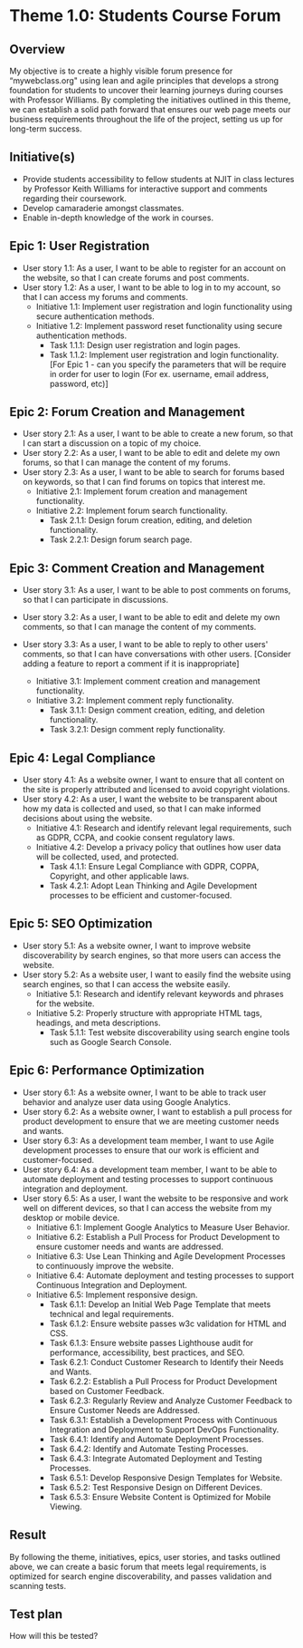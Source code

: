 # Theme 1.0: Students Course Forum
## Overview
My objective is to create a highly visible forum presence for “mywebclass.org" using lean and agile principles that
develops a strong foundation for students to uncover their learning journeys during courses with Professor Williams.
By completing the initiatives outlined in this theme, we can establish a solid path forward that ensures our web page
meets our business requirements throughout the life of the project, setting us up for long-term success.
## Initiative(s)
* Provide students accessibility to fellow students at NJIT in class lectures by Professor Keith Williams for
interactive support and comments regarding their coursework.
* Develop camaraderie amongst classmates.
* Enable in-depth knowledge of the work in courses.
## Epic 1: User Registration
* User story 1.1: As a user, I want to be able to register for an account on the website, so that I can create forums
and post comments.
* User story 1.2: As a user, I want to be able to log in to my account, so that I can access my forums and comments.
  * Initiative 1.1: Implement user registration and login functionality using secure authentication methods.
  * Initiative 1.2: Implement password reset functionality using secure authentication methods.
    * Task 1.1.1: Design user registration and login pages.
    * Task 1.1.2: Implement user registration and login functionality.
[For Epic 1 - can you specify the parameters that will be require in order for user to login (For ex. username, email address, password, etc)]
## Epic 2: Forum Creation and Management
* User story 2.1: As a user, I want to be able to create a new forum, so that I can start a discussion on a topic of my
choice.
* User story 2.2: As a user, I want to be able to edit and delete my own forums, so that I can manage the content of my
forums.
* User story 2.3: As a user, I want to be able to search for forums based on keywords, so that I can find forums on
topics that interest me.
  * Initiative 2.1: Implement forum creation and management functionality.
  * Initiative 2.2: Implement forum search functionality.
    * Task 2.1.1: Design forum creation, editing, and deletion functionality.
    * Task 2.2.1: Design forum search page.
## Epic 3: Comment Creation and Management
* User story 3.1: As a user, I want to be able to post comments on forums, so that I can participate in discussions.
* User story 3.2: As a user, I want to be able to edit and delete my own comments, so that I can manage the content of
my comments.
* User story 3.3: As a user, I want to be able to reply to other users' comments, so that I can have conversations with
other users.
[Consider adding a feature to report a comment if it is inappropriate]

  * Initiative 3.1: Implement comment creation and management functionality.
  * Initiative 3.2: Implement comment reply functionality.
    * Task 3.1.1: Design comment creation, editing, and deletion functionality.
    * Task 3.2.1: Design comment reply functionality.
## Epic 4: Legal Compliance
* User story 4.1: As a website owner, I want to ensure that all content on the site is properly attributed and licensed
to avoid copyright violations.
* User story 4.2: As a user, I want the website to be transparent about how my data is collected and used, so that I can
make informed decisions about using the website.
  * Initiative 4.1: Research and identify relevant legal requirements, such as GDPR, CCPA, and cookie consent regulatory
laws.
  * Initiative 4.2: Develop a privacy policy that outlines how user data will be collected, used, and protected.
    * Task 4.1.1: Ensure Legal Compliance with GDPR, COPPA, Copyright, and other applicable laws.
    * Task 4.2.1: Adopt Lean Thinking and Agile Development processes to be efficient and customer-focused.
## Epic 5: SEO Optimization
* User story 5.1: As a website owner, I want to improve website discoverability by search engines, so that more users
can access the website.
* User story 5.2: As a website user, I want to easily find the website using search engines, so that I can access the
website easily.
  * Initiative 5.1: Research and identify relevant keywords and phrases for the website.
  * Initiative 5.2: Properly structure with appropriate HTML tags, headings, and meta descriptions.
    * Task 5.1.1: Test website discoverability using search engine tools such as Google Search Console.
## Epic 6: Performance Optimization
* User story 6.1: As a website owner, I want to be able to track user behavior and analyze user data using
Google Analytics.
* User story 6.2: As a website owner, I want to establish a pull process for product development to ensure that we are
meeting customer needs and wants.
* User story 6.3: As a development team member, I want to use Agile development processes to ensure that our work is
efficient and customer-focused.
* User story 6.4: As a development team member, I want to be able to automate deployment and testing processes to
support continuous integration and deployment.
* User story 6.5: As a user, I want the website to be responsive and work well on different devices, so that I can
access the website from my desktop or mobile device.
  * Initiative 6.1: Implement Google Analytics to Measure User Behavior.
  * Initiative 6.2: Establish a Pull Process for Product Development to ensure customer needs and wants are addressed.
  * Initiative 6.3: Use Lean Thinking and Agile Development Processes to continuously improve the website.
  * Initiative 6.4: Automate deployment and testing processes to support Continuous Integration and Deployment.
  * Initiative 6.5: Implement responsive design.
    * Task 6.1.1: Develop an Initial Web Page Template that meets technical and legal requirements.
    * Task 6.1.2: Ensure website passes w3c validation for HTML and CSS.
    * Task 6.1.3: Ensure website passes Lighthouse audit for performance, accessibility, best practices, and SEO.
    * Task 6.2.1: Conduct Customer Research to Identify their Needs and Wants.
    * Task 6.2.2: Establish a Pull Process for Product Development based on Customer Feedback.
    * Task 6.2.3: Regularly Review and Analyze Customer Feedback to Ensure Customer Needs are Addressed.
    * Task 6.3.1: Establish a Development Process with Continuous Integration and Deployment to Support DevOps
Functionality.
    * Task 6.4.1: Identify and Automate Deployment Processes.
    * Task 6.4.2: Identify and Automate Testing Processes.
    * Task 6.4.3: Integrate Automated Deployment and Testing Processes.
    * Task 6.5.1: Develop Responsive Design Templates for Website.
    * Task 6.5.2: Test Responsive Design on Different Devices.
    * Task 6.5.3: Ensure Website Content is Optimized for Mobile Viewing.
## Result
By following the theme, initiatives, epics, user stories, and tasks outlined above, we can create a basic forum that
meets legal requirements, is optimized for search engine discoverability, and passes validation and scanning tests.
## Test plan
How will this be tested?
